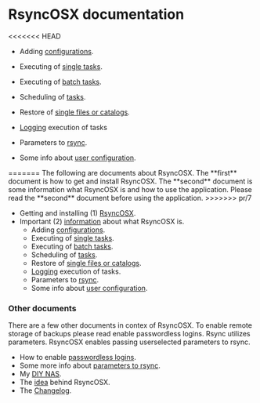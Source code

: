# RsyncOSX documentation

<<<<<<< HEAD
<ul><li> Adding
<a href="https://github.com/rsyncOSX/Documentation/blob/master/Docs/AddConfigurations.md" target="_blank"> configurations</a>.
</li></ul>
<ul><li> Executing of
<a href="https://github.com/rsyncOSX/Documentation/blob/master/Docs/SingleTask.md" target="_blank"> single tasks</a>.
</li></ul>
<ul><li> Executing of
<a href="https://github.com/rsyncOSX/Documentation/blob/master/Docs/BatchTask.md" target="_blank"> batch tasks</a>.
</li></ul>
<ul><li> Scheduling of
<a href="https://github.com/rsyncOSX/Documentation/blob/master/Docs/ScheduleTasks.md" target="_blank"> tasks</a>.
</li></ul>
<ul><li> Restore of
<a href="https://github.com/rsyncOSX/Documentation/blob/master/Docs/CopySingleFiles.md" target="_blank"> single files or catalogs</a>.
</li></ul>
<ul><li><a href="https://github.com/rsyncOSX/Documentation/blob/master/Docs/Logging.md" target="_blank"> Logging</a> execution of tasks</li>
</ul>
<ul><li> Parameters to
<a href="https://github.com/rsyncOSX/Documentation/blob/master/Docs/Parameters.md" target="_blank"> rsync</a>.
</li></ul>
<ul><li> Some info about
<a href="https://github.com/rsyncOSX/Documentation/blob/master/Docs/UserConfiguration.md" target="_blank"> user configuration</a>.
</li></ul>
</ul>
=======
The following are documents about RsyncOSX. The **first** document is how to get and install RsyncOSX. The **second** document is some information what RsyncOSX is and how to use the application. Please read the **second** document before using the application.
>>>>>>> pr/7

- Getting and installing (1) [RsyncOSX](https://github.com/rsyncOSX/Documentation/blob/master/Docs/RsyncOSX.md).
- Important (2) [information](https://github.com/rsyncOSX/Documentation/blob/master/Docs/HowtoUseRsyncOSX.md) about what RsyncOSX is.
  - Adding [configurations](https://github.com/rsyncOSX/Documentation/blob/master/Docs/AddConfigurations.md).
  - Executing of [single tasks](https://github.com/rsyncOSX/Documentation/blob/master/Docs/SingleTask.md).
  - Executing of [batch tasks](https://github.com/rsyncOSX/Documentation/blob/master/Docs/BatchTask.md).
  - Scheduling of [tasks](https://github.com/rsyncOSX/Documentation/blob/master/Docs/ScheduleTasks.md).
  - Restore of [single files or catalogs](https://github.com/rsyncOSX/Documentation/blob/master/Docs/CopySingleFiles.md).
  - [Logging](https://github.com/rsyncOSX/Documentation/blob/master/Docs/Logging.md) execution of tasks.
  - Parameters to [rsync](https://github.com/rsyncOSX/Documentation/blob/master/Docs/Parameters.md).
  - Some info about [user configuration](https://github.com/rsyncOSX/Documentation/blob/master/Docs/UserConfiguration.md).

### Other documents

There are a few other documents in contex of RsyncOSX. To enable remote storage of backups please read enable passwordless logins. Rsync utilizes parameters. RsyncOSX enables passing userselected parameters to rsync.

- How to enable [passwordless logins](https://github.com/rsyncOSX/Documentation/blob/master/Docs/PasswordlessLogin.md).
- Some more info about [parameters to rsync](https://github.com/rsyncOSX/Documentation/blob/master/Docs/RsyncParameters.md).
- My [DIY NAS](https://github.com/rsyncOSX/Documentation/blob/master/Docs/DIYNAS.md).
- The [idea](https://github.com/rsyncOSX/Documentation/blob/master/Docs/Idea.md) behind RsyncOSX.
- The [Changelog](https://github.com/rsyncOSX/Documentation/blob/master/Docs/Changelog.md).
